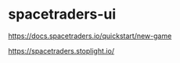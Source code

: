 # spacetraders-ui

https://docs.spacetraders.io/quickstart/new-game

https://spacetraders.stoplight.io/
